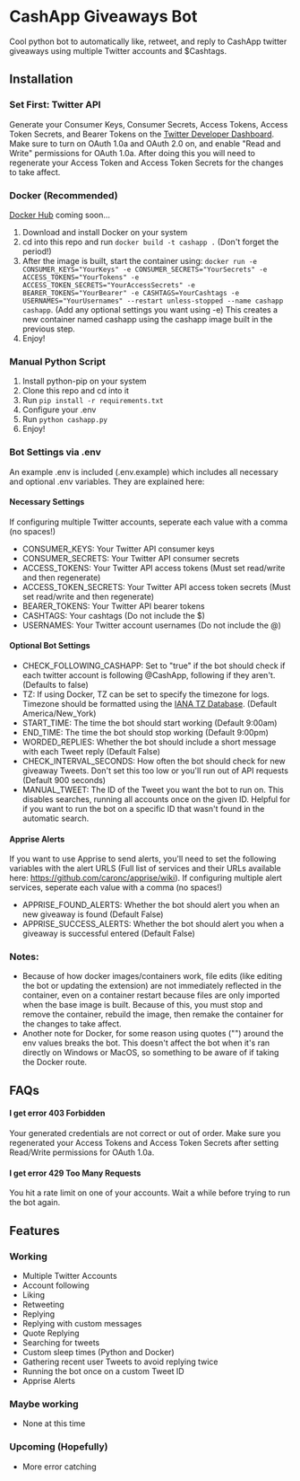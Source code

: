 # CashApp Giveaways Bot

Cool python bot to automatically like, retweet, and reply to CashApp twitter giveaways using multiple Twitter accounts and $Cashtags.

## Installation

### Set First: Twitter API
Generate your Consumer Keys, Consumer Secrets, Access Tokens, Access Token Secrets, and Bearer Tokens on the [Twitter Developer Dashboard](https://developer.twitter.com/en/portal/dashboard). Make sure to turn on OAuth 1.0a and OAuth 2.0 on, and enable "Read and Write" permissions for OAuth 1.0a. After doing this you will need to regenerate your Access Token and Access Token Secrets for the changes to take affect.

### Docker (Recommended)
[Docker Hub](https://hub.docker.com/u/nelsondane) coming soon...
1. Download and install Docker on your system
2. cd into this repo and run `docker build -t cashapp .` (Don't forget the period!)
3. After the image is built, start the container using: `docker run -e CONSUMER_KEYS="YourKeys" -e CONSUMER_SECRETS="YourSecrets" -e ACCESS_TOKENS="YourTokens" -e ACCESS_TOKEN_SECRETS="YourAccessSecrets" -e BEARER_TOKENS="YourBearer" -e CASHTAGS=YourCashtags -e USERNAMES="YourUsernames" --restart unless-stopped --name cashapp cashapp`. (Add any optional settings you want using -e) This creates a new container named cashapp using the cashapp image built in the previous step.
4. Enjoy!

### Manual Python Script
1. Install python-pip on your system
2. Clone this repo and cd into it
3. Run `pip install -r requirements.txt`
4. Configure your .env
5. Run `python cashapp.py`
6. Enjoy!

### Bot Settings via .env
An example .env is included (.env.example) which includes all necessary and optional .env variables. They are explained here:
#### Necessary Settings
If configuring multiple Twitter accounts, seperate each value with a comma (no spaces!)
- CONSUMER_KEYS: Your Twitter API consumer keys
- CONSUMER_SECRETS: Your Twitter API consumer secrets
- ACCESS_TOKENS: Your Twitter API access tokens (Must set read/write and then regenerate)
- ACCESS_TOKEN_SECRETS: Your Twitter API access token secrets (Must set read/write and then regenerate)
- BEARER_TOKENS: Your Twitter API bearer tokens
- CASHTAGS: Your cashtags (Do not include the $)
- USERNAMES: Your Twitter account usernames (Do not include the @)

#### Optional Bot Settings
- CHECK_FOLLOWING_CASHAPP: Set to "true" if the bot should check if each twitter account is following @CashApp, following if they aren't. (Defaults to false)
- TZ: If using Docker, TZ can be set to specify the timezone for logs. Timezone should be formatted using the [IANA TZ Database](https://www.iana.org/time-zones). (Default America/New_York)
- START_TIME: The time the bot should start working (Default 9:00am)
- END_TIME: The time the bot should stop working (Default 9:00pm)
- WORDED_REPLIES: Whether the bot should include a short message with each Tweet reply (Default False)
- CHECK_INTERVAL_SECONDS: How often the bot should check for new giveaway Tweets. Don't set this too low or you'll run out of API requests (Default 900 seconds)
- MANUAL_TWEET: The ID of the Tweet you want the bot to run on. This disables searches, running all accounts once on the given ID. Helpful for if you want to run the bot on a specific ID that wasn't found in the automatic search.
#### Apprise Alerts
If you want to use Apprise to send alerts, you'll need to set the following variables with the alert URLS (Full list of services and their URLs available here: https://github.com/caronc/apprise/wiki). If configuring multiple alert services, seperate each value with a comma (no spaces!)
- APPRISE_FOUND_ALERTS: Whether the bot should alert you when an new giveaway is found (Default False)
- APPRISE_SUCCESS_ALERTS: Whether the bot should alert you when a giveaway is successful entered (Default False)

### Notes:
- Because of how docker images/containers work, file edits (like editing the bot or updating the extension) are not immediately reflected in the container, even on a container restart because files are only imported when the base image is built. Because of this, you must stop and remove the container, rebuild the image, then remake the container for the changes to take affect.
- Another note for Docker, for some reason using quotes ("") around the env values breaks the bot. This doesn't affect the bot when it's ran directly on Windows or MacOS, so something to be aware of if taking the Docker route.

## FAQs

#### I get error 403 Forbidden

Your generated credentials are not correct or out of order. Make sure you regenerated your Access Tokens and Access Token Secrets after setting Read/Write permissions for OAuth 1.0a.

#### I get error 429 Too Many Requests

You hit a rate limit on one of your accounts. Wait a while before trying to run the bot again.

## Features

### Working
- Multiple Twitter Accounts
- Account following
- Liking
- Retweeting
- Replying
- Replying with custom messages
- Quote Replying
- Searching for tweets
- Custom sleep times (Python and Docker)
- Gathering recent user Tweets to avoid replying twice
- Running the bot once on a custom Tweet ID
- Apprise Alerts

### Maybe working
- None at this time

### Upcoming (Hopefully)
- More error catching
